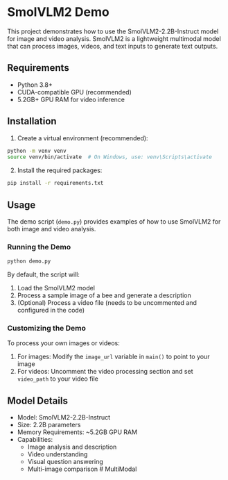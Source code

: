 # SmolVLM2 Demo

This project demonstrates how to use the SmolVLM2-2.2B-Instruct model for image and video analysis. SmolVLM2 is a lightweight multimodal model that can process images, videos, and text inputs to generate text outputs.

## Requirements

- Python 3.8+
- CUDA-compatible GPU (recommended)
- 5.2GB+ GPU RAM for video inference

## Installation

1. Create a virtual environment (recommended):
```bash
python -m venv venv
source venv/bin/activate  # On Windows, use: venv\Scripts\activate
```

2. Install the required packages:
```bash
pip install -r requirements.txt
```

## Usage

The demo script (`demo.py`) provides examples of how to use SmolVLM2 for both image and video analysis.

### Running the Demo

```bash
python demo.py
```

By default, the script will:
1. Load the SmolVLM2 model
2. Process a sample image of a bee and generate a description
3. (Optional) Process a video file (needs to be uncommented and configured in the code)

### Customizing the Demo

To process your own images or videos:

1. For images: Modify the `image_url` variable in `main()` to point to your image
2. For videos: Uncomment the video processing section and set `video_path` to your video file

## Model Details

- Model: SmolVLM2-2.2B-Instruct
- Size: 2.2B parameters
- Memory Requirements: ~5.2GB GPU RAM
- Capabilities:
  - Image analysis and description
  - Video understanding
  - Visual question answering
  - Multi-image comparison # MultiModal

